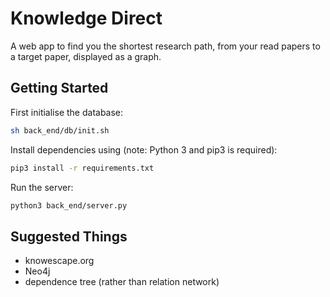 # Knowledge Direct

A web app to find you the shortest research path, from your read papers to a target paper, displayed as a graph.

## Getting Started

First initialise the database:
```bash
sh back_end/db/init.sh
```

Install dependencies using (note: Python 3 and pip3 is required):
```bash
pip3 install -r requirements.txt
```

Run the server:
```bash
python3 back_end/server.py
```

## Suggested Things
* knowescape.org
* Neo4j
* dependence tree (rather than relation network)
